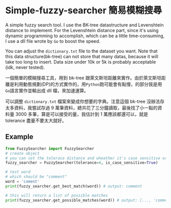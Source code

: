 # Simple-fuzzy-searcher 簡易模糊搜尋

A simple fuzzy search tool. I use the BK-tree datastructure and Levenshtein distance to implement. For the Levenshtein distance part, since it's using dynamic programming to accomplish, which can be a little time-consuming, I use a dll file wrote by `Go` to boost the speed.

You can adjust the `dictionary.txt` file to the dataset you want. Note that this data structure(bk-tree) can not store that many datas, because it will take too long to insert. Data size under 10k or 5k is probably acceptable (idk, never tested).

一個簡單的模糊搜尋工具，用到 bk-tree 跟萊文斯坦距離來實作。由於萊文斯坦距離是利用動態規劃(DP)的方式實作的，用`Python`跑可能會有點慢，的部分我是用`Go`語言實作並輸出成 dll 檔，來加速運算。

可以調整 `dictionary.txt` 檔案來變成你想要的字典。注意這個 bk-tree 沒辦法存太多資料，我嘗試存過 9 萬筆資料，總共花了三分鐘讀取，最後找了小一點的資料量 3000 多筆，算是可以接受的量，我估計到 1 萬應該都還可以，就是 tolerance 盡量不要太大就好。

## Example

```py
from FuzzySearcher import FuzzySearcher
# create object
# you can set the tolerace distance and wheather it's case sensitive or not
fuzzy_searcher = FuzzySearcher(tolerance=4, is_case_sensitive=True)

# test word
# which should be "comment"
word = 'coment'
print(fuzzy_searcher.get_best_match(word)) # output: comment

# this will return a list of possible matches
print(fuzzy_searcher.get_possible_matches(word)) # output: [..., 'comment', ...]
```